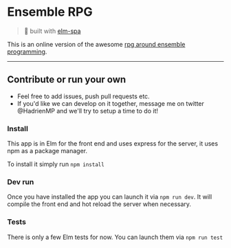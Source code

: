 # Ensemble RPG
> 🌳  built with [elm-spa](https://elm-spa.dev)

This is an online version of the awesome [rpg around ensemble programming](https://github.com/willemlarsen/mobprogrammingrpg).

------------------------

## Contribute or run your own
- Feel free to add issues, push pull requests etc.
- If you'd like we can develop on it together, message me on twitter @HadrienMP and we'll try to setup a time to do it!

### Install
This app is in Elm for the front end and uses express for the server, it uses npm as a package manager.

To install it simply run `npm install`

### Dev run
Once you have installed the app you can launch it via `npm run dev`. It will compile the front end and hot reload the server when necessary.

### Tests
There is only a few Elm tests for now. You can launch them via `npm run test`